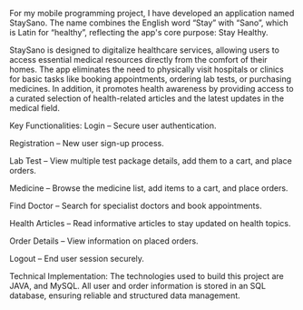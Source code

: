For my mobile programming project, I have developed an application named StaySano. The name combines the English word “Stay” with “Sano”, which is Latin for “healthy”, reflecting the app's core purpose: Stay Healthy.

StaySano is designed to digitalize healthcare services, allowing users to access essential medical resources directly from the comfort of their homes.
The app eliminates the need to physically visit hospitals or clinics for basic tasks like booking appointments, ordering lab tests, or purchasing medicines. 
In addition, it promotes health awareness by providing access to a curated selection of health-related articles and the latest updates in the medical field.

Key Functionalities:
Login – Secure user authentication.

Registration – New user sign-up process.

Lab Test – View multiple test package details, add them to a cart, and place orders.

Medicine – Browse the medicine list, add items to a cart, and place orders.

Find Doctor – Search for specialist doctors and book appointments.

Health Articles – Read informative articles to stay updated on health topics.

Order Details – View information on placed orders.

Logout – End user session securely.

Technical Implementation:
The technologies used to build this project are JAVA, and MySQL. 
All user and order information is stored in an SQL database, ensuring reliable and structured data management.
